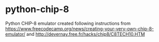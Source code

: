 # python-chip-8
Python CHIP-8 emulator created following instructions from https://www.freecodecamp.org/news/creating-your-very-own-chip-8-emulator/ and http://devernay.free.fr/hacks/chip8/C8TECH10.HTM